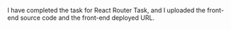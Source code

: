 I have completed the task for React Router Task, and I uploaded the front-end source code and the front-end deployed URL.
